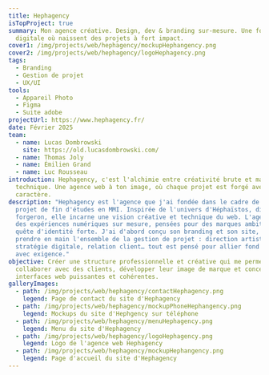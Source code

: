 ```yaml
---
title: Hephagency
isTopProject: true
summary: Mon agence créative. Design, dev & branding sur-mesure. Une forge
  digitale où naissent des projets à fort impact.
cover1: /img/projects/web/hephagency/mockupHephangency.png
cover2: /img/projects/web/hephagency/logoHephagency.png
tags:
  - Branding
  - Gestion de projet
  - UX/UI
tools:
  - Appareil Photo
  - Figma
  - Suite adobe
projectUrl: https://www.hephagency.fr/
date: Février 2025
team:
  - name: Lucas Dombrowski
    site: https://old.lucasdombrowski.com/
  - name: Thomas Joly
  - name: Émilien Grand
  - name: Luc Rousseau
introduction: Hephagency, c'est l'alchimie entre créativité brute et maîtrise
  technique. Une agence web à ton image, où chaque projet est forgé avec
  caractère.
description: "Hephagency est l'agence que j'ai fondée dans le cadre de mon
  projet de fin d'études en MMI. Inspirée de l'univers d'Héphaïstos, dieu
  forgeron, elle incarne une vision créative et technique du web. L'agence forge
  des expériences numériques sur mesure, pensées pour des marques ambitieuses en
  quête d'identité forte. J'ai d'abord conçu son branding et son site, avant de
  prendre en main l'ensemble de la gestion de projet : direction artistique,
  stratégie digitale, relation client… tout est pensé pour allier fond et forme
  avec exigence."
objective: Créer une structure professionnelle et créative qui me permet de
  collaborer avec des clients, développer leur image de marque et concevoir des
  interfaces web puissantes et cohérentes.
galleryImages:
  - path: /img/projects/web/hephagency/contactHephagency.png
    legend: Page de contact du site d'Hephagency
  - path: /img/projects/web/hephagency/mockupPhoneHephangency.png
    legend: Mockups du site d'Hephgency sur téléphone
  - path: /img/projects/web/hephagency/menuHephagency.png
    legend: Menu du site d'Hephagency
  - path: /img/projects/web/hephagency/logoHephagency.png
    legend: Logo de l'agence web Hephagency
  - path: /img/projects/web/hephagency/mockupHephangency.png
    legend: Page d'accueil du site d'Hephagency
---
```


##
